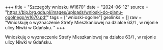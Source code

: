 +++
title = "Szczegóły wniosku W1670"
date = "2024-06-12"
source = "https://bip.brg.gda.pl/images/uploads/wnioski-do-planu-ogolnego/w1670.pdf"
tags = ["wnioski-ogolne"]
geolinks = []
raw = "Wnioskuję o wyznaczenie Strefy Mieszkaniowej na działce 63/1 , w rejonie ulicy Niwki w Gdańsku. "
+++

Wnioskuję o wyznaczenie Strefy Mieszkaniowej na działce 63/1 , w rejonie ulicy
Niwki w Gdańsku.



